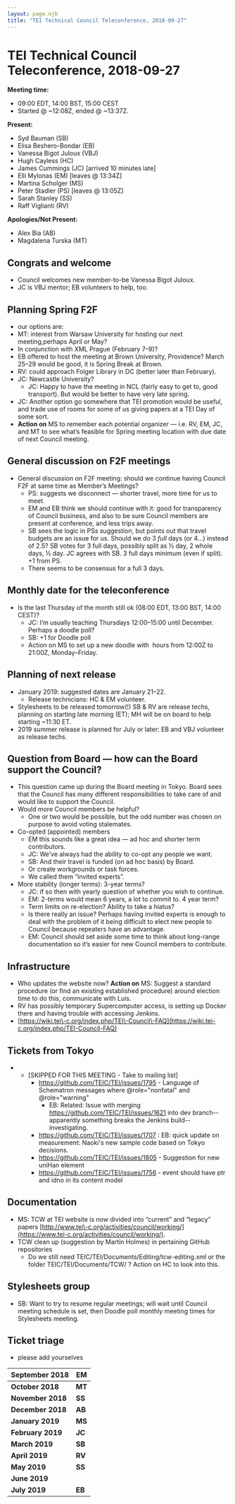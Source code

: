 ```yaml
---
layout: page.njk
title: "TEI Technical Council Teleconference, 2018-09-27"
---
```

# TEI Technical Council Teleconference, 2018-09-27
**Meeting time:**


* 09:00 EDT, 14:00 BST, 15:00 CEST
* Started @ \~12:08Z, ended @ \~13:37Z.


**Present:**
* Syd Bauman (SB)
* Elisa Beshero\-Bondar (EB)
* Vanessa Bigot Juloux (VBJ)
* Hugh Cayless (HC)
* James Cummings (JC) \[arrived 10 minutes late]
* Elli Mylonas (EM) \[leaves @ 13:34Z]
* Martina Scholger (MS)
* Peter Stadler (PS) \[leaves @ 13:05Z]
* Sarah Stanley (SS)
* Raff Viglianti (RV)


**Apologies/Not Present:**
* Alex Bia (AB)
* Magdalena Turska (MT)


Congrats and welcome
--------------------


* Council welcomes new member\-to\-be Vanessa Bigot Juloux.
* JC is VBJ mentor; EB volunteers to help, too.


Planning Spring F2F
-------------------


* our options are:
* MT: interest from Warsaw University for hosting our next meeting,perhaps April or May?
* In conjunction with XML Prague (February 7–9\)?
* EB offered to host the meeting at Brown University, Providence? March 25–29 would be good, it is Spring Break at Brown.
* RV: could approach Folger Library in DC (better later than February).
* JC: Newcastle University?
	+ JC: Happy to have the meeting in NCL (fairly easy to get to, good transport). But would be better to have very late spring.
* JC: Another option go somewhere that TEI promotion would be useful, and trade use of rooms for some of us giving papers at a TEI Day of some sort.
* **Action on** MS to remember each potential organizer — i.e. RV, EM, JC, and MT to see what’s feasible for Spring meeting location with due date of next Council meeting.


General discussion on F2F meetings
----------------------------------


* General discussion on F2F meeting: should we continue having Council F2F at same time as Member’s Meetings?
	+ PS: suggests we disconnect — shorter travel, more time for us to meet.
	+ EM and EB think we should continue with it: good for transparency of Council business, and also to be sure Council members are present at conference, and less trips away.
	+ SB sees the logic in PSs suggestion, but points out that travel budgets are an issue for us. Should we do 3 *full* days (or 4…) instead of 2\.5? SB votes for 3 full days, possibly split as ½ day, 2 whole days, ½ day. JC agrees with SB. 3 full days minimum (even if split). \+1 from PS.
	+ There seems to be consensus for a full 3 days.


Monthly date for the teleconference
-----------------------------------


* Is the last Thursday of the month still ok (08:00 EDT, 13:00 BST, 14:00 CEST)?
	+ JC: I’m usually teaching Thursdays 12:00–15:00 until December. Perhaps a doodle poll?
	+ SB: \+1 for Doodle poll
	+ Action on MS to set up a new doodle with  hours from 12:00Z to 21:00Z, Monday–Friday.


Planning of next release
------------------------


* January 2019: suggested dates are January 21–22\.
	+ Release technicians: HC \& EM volunteer.
* Stylesheets to be released tomorrow(!) SB \& RV are release techs, planning on starting late morning (ET); MH will be on board to help starting \~11:30 ET.
* 2019 summer release is planned for July or later: EB and VBJ volunteer as release techs.


Question from Board — how can the Board support the Council?
------------------------------------------------------------


* This question came up during the Board meeting in Tokyo. Board sees that the Council has many different responsibilities to take care of and would like to support the Council.
* Would more Council members be helpful?
	+ One or two would be possible, but the odd number was chosen on purpose to avoid voting stalemates.
* Co\-opted (appointed) members
	+ EM this sounds like a great idea — ad hoc and shorter term contributors.
	+ JC: We’ve always had the ability to co\-opt any people we want.
	+ SB: And their travel is funded (on ad hoc basis) by Board.
	+ Or create workgrounds or task forces.
	+ We called them “invited experts”.
* More stability (longer terms): 3\-year terms?
	+ JC: if so then with yearly question of whether you wish to continue.
	+ EM: 2\-terms would mean 6 years, a lot to commit to. 4 year term?
	+ Term limits on re\-election? Ability to take a hiatus?
	+ Is there really an issue? Perhaps having invited experts is enough to deal with the problem of it being difficult to elect new people to Council because repeaters have an advantage.
	+ EM: Council should set aside some time to think about long\-range documentation so it’s easier for new Council members to contribute.


Infrastructure
--------------


* Who updates the website now? **Action on** MS: Suggest a standard procedure (or find an existing established procedure) around election time to do this, communicate with Luis.
* RV has possibly temporary Supercomputer access, is setting up Docker there and having trouble with accessing Jenkins.
* [https://wiki.tei\-c.org/index.php/TEI\-Council\-FAQ](https://wiki.tei-c.org/index.php/TEI-Council-FAQ)


Tickets from Tokyo
------------------


* + \[SKIPPED FOR THIS MEETING \- Take to mailing list]
	+ <https://github.com/TEIC/TEI/issues/1795> \- Language of Schematron messages where @role\="nonfatal" and @role\="warning"
		- EB: Related: Issue with merging <https://github.com/TEIC/TEI/issues/1621> into dev branch\-\-apparently something breaks the Jenkins build\-\-investigating.
	+ <https://github.com/TEIC/TEI/issues/1707> : EB: quick update on measurement: Naoki's new sample code based on Tokyo decisions.
	+ <https://github.com/TEIC/TEI/issues/1805> \- Suggestion for new uniHan element
	+ <https://github.com/TEIC/TEI/issues/1756> \- event should have ptr and idno in its content model


Documentation
-------------


* MS: TCW at TEI website is now divided into “current” and “legacy” papers [http://www.tei\-c.org/activities/council/working/](https://www.tei-c.org/activities/council/working/).
* TCW clean up (suggestion by Martin Holmes) in pertaining GitHub repositories
	+ Do we still need TEIC/TEI/Documents/Editing/tcw\-editing.xml or the folder TEIC/TEI/Documents/TCW/ ? Action on HC to look into this.


Stylesheets group
-----------------


* SB: Want to try to resume regular meetings; will wait until Council meeting schedule is set, then Doodle poll monthly meeting times for Stylesheets meeting.


Ticket triage
-------------


* please add yourselves




| **September 2018** | **EM** |
| --- | --- |
| **October 2018** | **MT** |
| **November 2018** | **SS** |
| **December 2018** | **AB** |
| **January 2019** | **MS** |
| **February 2019** | **JC** |
| **March 2019** | **SB** |
| **April 2019** | **RV** |
| **May 2019** | **SS** |
| **June 2019** |  |
| **July 2019** | **EB** |


 